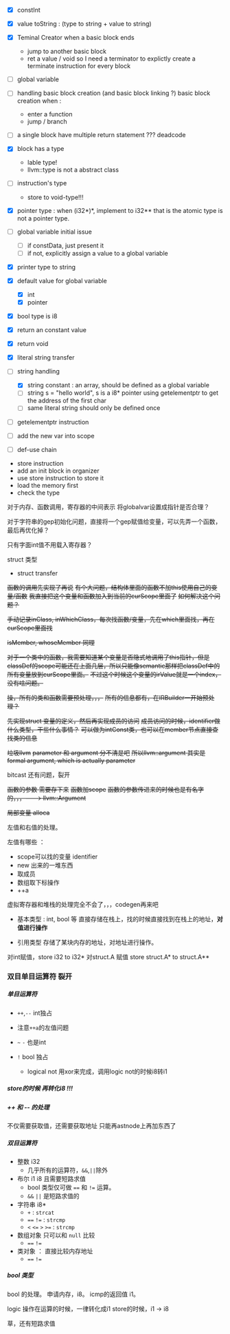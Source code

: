 - [x] constInt
- [x] value toString : (type to string + value to string)
- [x] Teminal Creator
    when a basic block ends
  - jump to another basic block
  - ret a value / void
    so I need a terminator to explictly create a terminate instruction for every block
 
- [ ] global variable
 
- [ ] handling basic block creation (and basic block linking ?) 
    basic block creation when :
  - enter a function
  - jump / branch
 
- [ ] a single block have multiple return statement ??? deadcode 
 
- [x] block has a type 
  - lable type!
  - llvm::type is not a abstract class
 
- [ ] instruction's type
  - store to void-type!!!

- [x] pointer type : when (i32*)*, implement to i32**
    that is the atomic type is not a pointer type.

- [ ] global variable initial issue
    - [ ] if constData, just present it
    - [ ] if not, explicitly assign a value to a global variable

- [x] printer type to string
- [x] default value for global variable
    - [x] int
    - [x] pointer
- [x] bool type is i8
- [x] return an constant value
- [x] return void
- [x] literal string transfer

- [ ] string handling
  - [x] string constant : an array, should be defined as a global variable
  - [ ] string s = "hello world", s is a i8* pointer 
        using getelementptr to get the address of the first char
  - [ ] same literal string should only be defined once

- [ ] getelementptr instruction

- [ ] add the new var into scope

- [ ] def-use chain

- store instruction
- add an init block in organizer
- use store instruction to store it
- load the memory first
- check the type

对于内存、函数调用，寄存器的中间表示
将globalvar设置成指针是否合理？

对于字符串的gep初始化问题，直接将一个gep赋值给变量，可以先弄一个函数，最后再优化掉？

只有字面int值不用载入寄存器？

struct 类型
- struct transfer

~~函数的调用先实现了再说~~
~~有个大问题，结构体里面的函数不加this使用自己的变量/函数~~
~~我直接把这个变量和函数加入到当前的curScope里面了~~
~~如何解决这个问题？~~

~~手动记录inClass, inWhichClass，每次找函数/变量，先在which里面找，再在curScope里面找~~

~~isMember, whoseMember 同理~~

~~对于一个类中的函数，我需要知道某个变量是否隐式地调用了this指针，但是classDef的scope可能还在上面几层，所以只能像semantic那样把classDef中的所有变量放到curScope里面。~~
~~不过这个时候这个变量的irValue就是一个index，没有啥问题。~~

~~操，所有的类和函数需要预处理，，，~~
~~所有的信息都有，在IRBuilder一开始预处理？~~

~~先实现struct 变量的定义，然后再实现成员的访问~~
~~成员访问的时候，identifier做什么类型，干些什么事情？~~
~~可以做为intConst类，也可以在member节点直接查找类的信息~~

~~垃圾llvm~~ ~~parameter 和 argument 分不清是吧~~
~~所以llvm::argument 其实是 formal argument, which is actually parameter~~

bitcast 还有问题，裂开

~~函数的参数 需要存下来~~
~~函数加scope~~
~~函数的参数传进来的时候也是有名字的，，，---> llvm::Argument~~
 
~~局部变量 alloca~~

左值和右值的处理。

左值有哪些 ：
- scope可以找的变量 identifier
- new 出来的一堆东西
- 取成员
- 数组取下标操作
- ++a

虚拟寄存器和堆栈的处理完全不会了，，，codegen再来吧

- 基本类型 : int, bool 等
  直接存储在栈上，找的时候直接找到在栈上的地址，**对值进行操作**

- 引用类型 
  存储了某块内存的地址，对地址进行操作。

对int赋值，store i32 to i32*
对struct.A 赋值 store struct.A* to struct.A**

### 双目单目运算符 裂开

##### 单目运算符

- `++`,`--` int独占
- 注意`++a`的左值问题
- `~` `-` 也是int

- `!` bool 独占
  - logical not 用xor来完成，调用logic not的时候i8转i1

#####  store的时候 再转化i8 !!!

##### ++ 和 -- 的处理

不仅需要获取值，还需要获取地址
只能再astnode上再加东西了

##### 双目运算符

- 整数 i32
  - 几乎所有的运算符，`&&`,`||`除外
- 布尔 i1 i8 且需要短路求值
  - bool 类型仅可做 `==` 和 `!=` 运算。
  - `&&` `||` 是短路求值的
- 字符串 i8*
  - `+` : `strcat`
  - `==` `!=` : `strcmp`
  - `<` `<=` `>` `>=` : `strcmp`
- 数组对象 只可以和 `null` 比较
  - `==` `!=`
- 类对象 ： 直接比较内存地址
  - `==` `!=`

##### bool 类型

bool 的处理。
申请内存，i8。
icmp的返回值 i1。

logic 操作在运算的时候，一律转化成i1
store的时候，i1 -> i8

草，还有短路求值